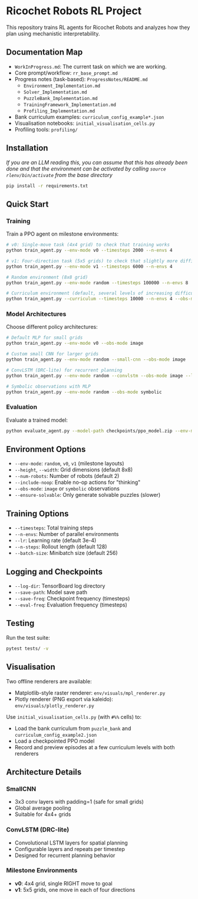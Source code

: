 # Ricochet Robots RL Project

This repository trains RL agents for Ricochet Robots and analyzes how they plan using mechanistic interpretability.

## Documentation Map
- `WorkInProgress.md`: The current task on which we are working.
- Core prompt/workflow: `rr_base_prompt.md`
- Progress notes (task-based): `ProgressNotes/README.md`
  - `Environment_Implementation.md`
  - `Solver_Implementation.md`
  - `PuzzleBank_Implementation.md`
  - `TrainingFramework_Implementation.md`
  - `Profiling_Implementation.md`
- Bank curriculum examples: `curriculum_config_example*.json`
- Visualisation notebooks: `initial_visualisation_cells.py`
- Profiling tools: `profiling/`



## Installation

*If you are an LLM reading this, you can assume that this has already been done and that the environment can be activated by calling `source rlenv/bin/activate` from the base directory*

```bash
pip install -r requirements.txt
```

## Quick Start

### Training

Train a PPO agent on milestone environments:

```bash
# v0: Single-move task (4x4 grid) to check that training works
python train_agent.py --env-mode v0 --timesteps 2000 --n-envs 4

# v1: Four-direction task (5x5 grids) to check that slightly more difficult training works
python train_agent.py --env-mode v1 --timesteps 6000 --n-envs 4

# Random environment (8x8 grid)
python train_agent.py --env-mode random --timesteps 100000 --n-envs 8

# Curriculum environment (default, several levels of increasing difficulty on a 16x16 grid, using image observation and a small-cnn for feature extraction)
python train_agent.py --curriculum --timesteps 10000 --n-envs 4 --obs-mode image --small-cnn
```

### Model Architectures

Choose different policy architectures:

```bash
# Default MLP for small grids
python train_agent.py --env-mode v0 --obs-mode image

# Custom small CNN for larger grids
python train_agent.py --env-mode random --small-cnn --obs-mode image

# ConvLSTM (DRC-lite) for recurrent planning
python train_agent.py --env-mode random --convlstm --obs-mode image --lstm-layers 2 --lstm-repeats 1

# Symbolic observations with MLP
python train_agent.py --env-mode random --obs-mode symbolic
```

### Evaluation

Evaluate a trained model:

```bash
python evaluate_agent.py --model-path checkpoints/ppo_model.zip --env-mode v0 --episodes 50
```

## Environment Options

- `--env-mode`: `random`, `v0`, `v1` (milestone layouts)
- `--height`, `--width`: Grid dimensions (default 8x8)
- `--num-robots`: Number of robots (default 2)
- `--include-noop`: Enable no-op actions for "thinking"
- `--obs-mode`: `image` or `symbolic` observations
- `--ensure-solvable`: Only generate solvable puzzles (slower)

## Training Options

- `--timesteps`: Total training steps
- `--n-envs`: Number of parallel environments
- `--lr`: Learning rate (default 3e-4)
- `--n-steps`: Rollout length (default 128)
- `--batch-size`: Minibatch size (default 256)

## Logging and Checkpoints

- `--log-dir`: TensorBoard log directory
- `--save-path`: Model save path
- `--save-freq`: Checkpoint frequency (timesteps)
- `--eval-freq`: Evaluation frequency (timesteps)

## Testing

Run the test suite:

```bash
pytest tests/ -v
```

## Visualisation

Two offline renderers are available:

- Matplotlib-style raster renderer: `env/visuals/mpl_renderer.py`
- Plotly renderer (PNG export via kaleido): `env/visuals/plotly_renderer.py`

Use `initial_visualisation_cells.py` (with `#%%` cells) to:
- Load the bank curriculum from `puzzle_bank` and `curriculum_config_example2.json`
- Load a checkpointed PPO model
- Record and preview episodes at a few curriculum levels with both renderers

## Architecture Details

### SmallCNN
- 3x3 conv layers with padding=1 (safe for small grids)
- Global average pooling
- Suitable for 4x4+ grids

### ConvLSTM (DRC-lite)
- Convolutional LSTM layers for spatial planning
- Configurable layers and repeats per timestep
- Designed for recurrent planning behavior

### Milestone Environments
- **v0**: 4x4 grid, single RIGHT move to goal
- **v1**: 5x5 grids, one move in each of four directions
